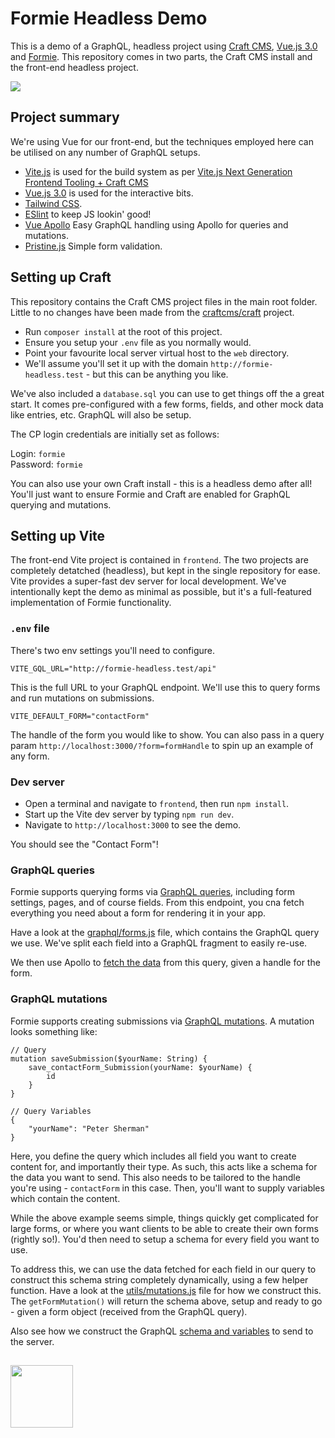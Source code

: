 # Formie Headless Demo
This is a demo of a GraphQL, headless project using [Craft CMS](https://craftcms.com), [Vue.js 3.0](https://vuejs.org/) and [Formie](https://verbb.io/craft-plugins/formie). This repository comes in two parts, the Craft CMS install and the front-end headless project. 

<img src="https://github.com/verbb/formie-headless/raw/master/screenshot.png">

## Project summary
We're using Vue for our front-end, but the techniques employed here can be utilised on any number of GraphQL setups.

- [Vite.js](https://vitejs.dev/) is used for the build system as per [Vite.js Next Generation Frontend Tooling + Craft CMS](https://nystudio107.com/blog/using-vite-js-next-generation-frontend-tooling-with-craft-cms)
- [Vue.js 3.0](https://vuejs.org/) is used for the interactive bits.
- [Tailwind CSS](https://tailwindcss.com/).
- [ESlint](https://eslint.org/) to keep JS lookin' good!
- [Vue Apollo](https://apollo.vuejs.org/) Easy GraphQL handling using Apollo for queries and mutations.
- [Pristine.js](https://pristine.js.org/) Simple form validation.

## Setting up Craft
This repository contains the Craft CMS project files in the main root folder. Little to no changes have been made from the [craftcms/craft](https://github.com/craftcms/craft) project.

- Run `composer install` at the root of this project.
- Ensure you setup your `.env` file as you normally would.
- Point your favourite local server virtual host to the `web` directory.
- We'll assume you'll set it up with the domain `http://formie-headless.test` - but this can be anything you like.

We've also included a `database.sql` you can use to get things off the a great start. It comes pre-configured with a few forms, fields, and other mock data like entries, etc. GraphQL will also be setup.

The CP login credentials are initially set as follows:

Login: `formie` \
Password: `formie`

You can also use your own Craft install - this is a headless demo after all! You'll just want to ensure Formie and Craft are enabled for GraphQL querying and mutations.

## Setting up Vite
The front-end Vite project is contained in `frontend`. The two projects are completely detatched (headless), but kept in the single repository for ease. Vite provides a super-fast dev server for local development. We've intentionally kept the demo as minimal as possible, but it's a full-featured implementation of Formie functionality.

### `.env` file
There's two env settings you'll need to configure.

```
VITE_GQL_URL="http://formie-headless.test/api"
```

This is the full URL to your GraphQL endpoint. We'll use this to query forms and run mutations on submissions.

```
VITE_DEFAULT_FORM="contactForm"
```

The handle of the form you would like to show. You can also pass in a query param `http://localhost:3000/?form=formHandle` to spin up an example of any form.

### Dev server
- Open a terminal and navigate to `frontend`, then run `npm install`.
- Start up the Vite dev server by typing `npm run dev`.
- Navigate to `http://localhost:3000` to see the demo.

You should see the "Contact Form"!

### GraphQL queries
Formie supports querying forms via [GraphQL queries](https://verbb.io/craft-plugins/formie/docs/developers/graphql), including form settings, pages, and of course fields. From this endpoint, you cna fetch everything you need about a form for rendering it in your app.

Have a look at the [graphql/forms.js](https://github.com/verbb/formie-headless/frontend/src/graphql/forms.js) file, which contains the GraphQL query we use. We've split each field into a GraphQL fragment to easily re-use.

We then use Apollo to [fetch the data](https://github.com/verbb/formie-headless/blob/c2147bfce49f9d8df3ddfd3f9270659d52a4b87a/frontend/src/components/FormieForm.vue#L92-L105) from this query, given a handle for the form.

### GraphQL mutations
Formie supports creating submissions via [GraphQL mutations](https://verbb.io/craft-plugins/formie/docs/developers/graphql). A mutation looks something like:

```
// Query
mutation saveSubmission($yourName: String) {
    save_contactForm_Submission(yourName: $yourName) {
        id
    }
}

// Query Variables
{
    "yourName": "Peter Sherman"
}
```

Here, you define the query which includes all field you want to create content for, and importantly their type. As such, this acts like a schema for the data you want to send. This also needs to be tailored to the handle you're using - `contactForm` in this case. Then, you'll want to supply variables which contain the content.

While the above example seems simple, things quickly get complicated for large forms, or where you want clients to be able to create their own forms (rightly so!). You'd then need to setup a schema for every field you want to use.

To address this, we can use the data fetched for each field in our query to construct this schema string completely dynamically, using a few helper function. Have a look at the [utils/mutations.js](https://github.com/verbb/formie-headless/frontend/src/utils/mutations.js) file for how we construct this. The `getFormMutation()` will return the schema above, setup and ready to go - given a form object (received from the GraphQL query).

Also see how we construct the GraphQL [schema and variables](https://github.com/verbb/formie-headless/blob/c2147bfce49f9d8df3ddfd3f9270659d52a4b87a/frontend/src/components/FormieForm.vue#L144-L167) to send to the server.

<h2></h2>

<a href="https://verbb.io" target="_blank">
  <img width="100" src="https://verbb.io/assets/img/verbb-pill.svg">
</a>

